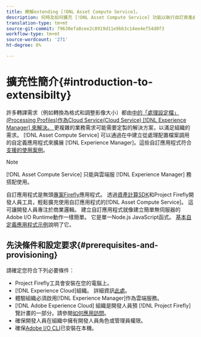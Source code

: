 ```yaml
---
title: 瞭解extending [!DNL Asset Compute Service]。
description: 何時及如何擴充 [!DNL Asset Compute Service] 功能以執行自訂資產處理。
translation-type: tm+mt
source-git-commit: 79630efa8cee2c8919d11e9bb3c14ee4ef54d0f3
workflow-type: tm+mt
source-wordcount: '271'
ht-degree: 0%

---
```



# 擴充性簡介{#introduction-to-extensibilty}

許多轉譯需求（例如轉換為格式和調整影像大小）都由[中的「處理設定檔」(Processing Profiles)作為Cloud Service(Cloud Service) [!DNL Experience Manager] 來解決。 ](https://experienceleague.adobe.com/docs/experience-manager-cloud-service/assets/asset-microservices-overview.html)更複雜的業務需求可能需要定製的解決方案，以滿足組織的需求。 [!DNL Asset Compute Service] 可以通過在中建立從處理配置檔案調用的自定義應用程式來擴展 [!DNL Experience Manager]。這些自訂應用程式符合[支援的使用案例](https://experienceleague.adobe.com/docs/experience-manager-cloud-service/assets/manage/asset-microservices-configure-and-use.html)。

>[!NOTE]
>
>[!DNL Asset Compute Service] 只能與雲端服 [!DNL Experience Manager] 務搭配使用。

自訂應用程式是無頭[專案Firefly](https://github.com/AdobeDocs/project-firefly)應用程式。 透過[資產計算SDK](https://github.com/adobe/asset-compute-sdk)和Project Firefly開發人員工具，輕鬆擴充使用自訂應用程式的[!DNL Asset Compute Service]。 這可讓開發人員專注於商業邏輯。 建立自訂應用程式就像建立簡單無伺服器的Adobe I/O Runtime動作一樣簡單。 它是單一Node.js JavaScript函式。 [基本自定義應用程式示例](https://github.com/adobe/asset-compute-example-workers/blob/master/projects/worker-basic/worker-basic.js)說明了它。

## 先決條件和設定要求{#prerequisites-and-provisioning}

請確定您符合下列必要條件：

* Project Firefly工具會安裝在您的電腦上。
* [!DNL Experience Cloud]組織。 詳細資訊[此處](https://github.com/AdobeDocs/project-firefly/blob/master/getting_started/setup.md#acquire-access-and-credentials)。
* 體驗組織必須啟用[!DNL Experience Manager]作為雲端服務。
* [!DNL Adobe Experience Cloud] 組織是開發人員預 [!DNL Project Firefly] 覽計畫的一部分。請參閱[如何應用訪問](https://github.com/AdobeDocs/project-firefly/blob/master/overview/getting_access.md)。
* 確保開發人員在組織中擁有開發人員角色或管理員權限。
* 確保[Adobe I/O CLI](https://github.com/adobe/aio-cli)已安裝在本機。

<!-- TBD for later:

* What all accesses and licenses are required?
* What all permissions are required to create, debug, and deploy custom applications?
* How do developers get access and provision the required apps?
* What is repository management?
* Anything on security and data transfer?
* What about handling personal or sensitive information?
* Custom application SLA is dependent on SLAs of various services it depends on.
* Document how the devs can get to know the KPIs of their custom applications. The KPIs are dependent on the performance at Adobe's side, amongst other things.
-->

